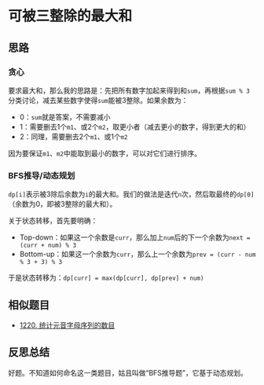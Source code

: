 # 可被三整除的最大和

## 思路

### 贪心

要求最大和，那么我的思路是：先把所有数字加起来得到和`sum`，再根据`sum % 3`分类讨论，减去某些数字使得`sum`能被3整除。如果余数为：

- 0：`sum`就是答案，不需要减小
- 1：需要删去1个`m1`、或2个`m2`，取更小者（减去更小的数字，得到更大的和）
- 2：同理，需要删去2个`m1`、或1个`m2`

因为要保证`m1`、`m2`中能取到最小的数字，可以对它们进行排序。

### BFS推导/动态规划

`dp[i]`表示被3除后余数为`i`的最大和。我们的做法是迭代`n`次，然后取最终的`dp[0]`（余数为0，即被3整除的最大和）。

关于状态转移，首先要明确：

- Top-down：如果这一个余数是`curr`，那么加上`num`后的下一个余数为`next = (curr + num) % 3`
- Bottom-up：如果这一个余数为`curr`，那么上一个余数为`prev = (curr - num % 3 + 3) % 3`

于是状态转移为：`dp[curr] = max(dp[curr], dp[prev] + num)`

## 相似题目

- [1220. 统计元音字母序列的数目](https://leetcode-cn.com/problems/count-vowels-permutation/)

## 反思总结

好题。不知道如何命名这一类题目，姑且叫做“BFS推导题”，它基于动态规划。
